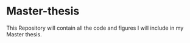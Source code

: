 # Master-thesis

This Repository will contain all the code and figures I will include in my Master thesis.
